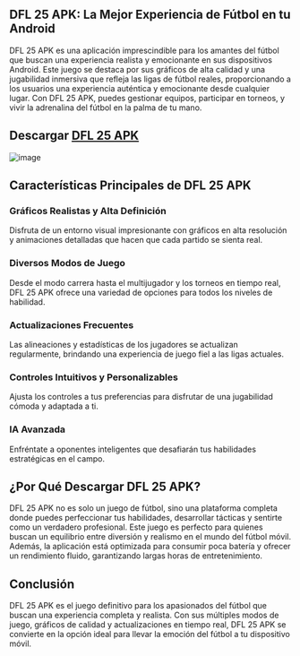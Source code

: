 ## DFL 25 APK: La Mejor Experiencia de Fútbol en tu Android

DFL 25 APK es una aplicación imprescindible para los amantes del fútbol que buscan una experiencia realista y emocionante en sus dispositivos Android. Este juego se destaca por sus gráficos de alta calidad y una jugabilidad inmersiva que refleja las ligas de fútbol reales, proporcionando a los usuarios una experiencia auténtica y emocionante desde cualquier lugar. Con DFL 25 APK, puedes gestionar equipos, participar en torneos, y vivir la adrenalina del fútbol en la palma de tu mano.

## Descargar <a href="https://aloapk.com/dfl-25/">DFL 25 APK</a>

![image](https://github.com/user-attachments/assets/b31f7641-c963-44a9-bfb8-d26c1fbb1467)

## Características Principales de DFL 25 APK

### Gráficos Realistas y Alta Definición
Disfruta de un entorno visual impresionante con gráficos en alta resolución y animaciones detalladas que hacen que cada partido se sienta real.
### Diversos Modos de Juego
Desde el modo carrera hasta el multijugador y los torneos en tiempo real, DFL 25 APK ofrece una variedad de opciones para todos los niveles de habilidad.
### Actualizaciones Frecuentes
Las alineaciones y estadísticas de los jugadores se actualizan regularmente, brindando una experiencia de juego fiel a las ligas actuales.
### Controles Intuitivos y Personalizables
Ajusta los controles a tus preferencias para disfrutar de una jugabilidad cómoda y adaptada a ti.
### IA Avanzada
Enfréntate a oponentes inteligentes que desafiarán tus habilidades estratégicas en el campo.
## ¿Por Qué Descargar DFL 25 APK?

DFL 25 APK no es solo un juego de fútbol, sino una plataforma completa donde puedes perfeccionar tus habilidades, desarrollar tácticas y sentirte como un verdadero profesional. Este juego es perfecto para quienes buscan un equilibrio entre diversión y realismo en el mundo del fútbol móvil. Además, la aplicación está optimizada para consumir poca batería y ofrecer un rendimiento fluido, garantizando largas horas de entretenimiento.

## Conclusión

DFL 25 APK es el juego definitivo para los apasionados del fútbol que buscan una experiencia completa y realista. Con sus múltiples modos de juego, gráficos de calidad y actualizaciones en tiempo real, DFL 25 APK se convierte en la opción ideal para llevar la emoción del fútbol a tu dispositivo móvil.
